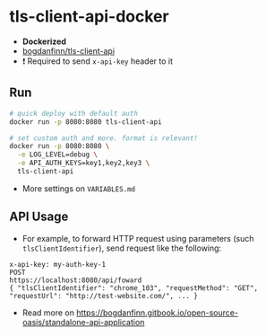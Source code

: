 # tls-client-api-docker

- **Dockerized**
- [bogdanfinn/tls-client-api](https://github.com/bogdanfinn/tls-client-api)
- ❗ Required to send `x-api-key` header to it

## Run

```bash
# quick deploy with default auth
docker run -p 8080:8080 tls-client-api
```

```bash
# set custom auth and more. format is relevant!
docker run -p 8080:8080 \
  -e LOG_LEVEL=debug \
  -e API_AUTH_KEYS=key1,key2,key3 \
  tls-client-api
```

- More settings on `VARIABLES.md`

## API Usage

- For example, to forward HTTP request using parameters (such `tlsClientIdentifier`), send request like the following:

```
x-api-key: my-auth-key-1
POST
https://localhost:8080/api/foward
{ "tlsClientIdentifier": "chrome_103", "requestMethod": "GET", "requestUrl": "http://test-website.com/", ... }
```

- Read more on https://bogdanfinn.gitbook.io/open-source-oasis/standalone-api-application
